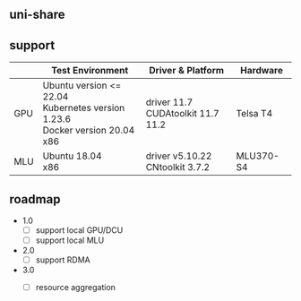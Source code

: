## uni-share

## support

|      | Test Environment                                             | Driver & Platform                      | Hardware  |
| ---- | ------------------------------------------------------------ | -------------------------------------- | --------- |
| GPU  | Ubuntu version <= 22.04<br />Kubernetes version 1.23.6<br />Docker version 20.04<br />x86 | driver 11.7<br />CUDAtoolkit 11.7 11.2 | Telsa T4  |
| MLU  | Ubuntu 18.04<br />x86                                        | driver v5.10.22<br />CNtoolkit 3.7.2   | MLU370-S4 |



## roadmap

- 1.0
  - [ ] support local GPU/DCU 
  - [ ] support local MLU

- 2.0
  - [ ] support RDMA

- 3.0
  - [ ] resource aggregation

 

